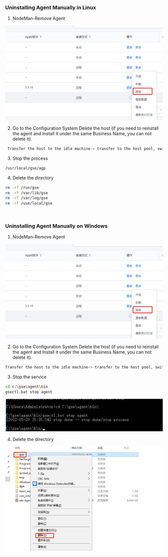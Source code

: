 
 ### Uninstalling Agent Manually in Linux 
 1. NodeMan-Remove Agent 

 ![](../assets/001.png) 

 2. Go to the Configuration System Delete the host (if you need to reinstall the agent and Install it under the same Business Name, you can not delete it). 

 ```bash 
  Transfer the host to the idle machine-> transfer to the host pool, switch to the host pool to Delete 
  ``` 

 3. Stop the process 
 ```bash 
 /usr/local/gse/agp 
 ``` 

 4. Delete the directory 
 ```bash 
 rm -rf /run/gse 
 rm -rf /var/lib/gse 
 rm -rf /var/log/gse 
 rm -rf /use/local/gse 
 ``` 
 <br/> 

 ### Uninstalling Agent Manually on Windows 

 1. NodeMan-Remove Agent 

 ![](../assets/001.png) 

 2. Go to the Configuration System Delete the host (if you need to reinstall the agent and Install it under the same Business Name, you can not delete it). 

  ```bash 
  Transfer the host to the idle machine-> transfer to the host pool, switch to the host pool to Delete 
  ``` 

 3. Stop the service 
 ```bash 
 cd c:\gse\agent\bin 
 gsectl.bat stop agent 
 ``` 

 ![16530466032174](../assets/16530466032174.png) 

 4. Delete the directory 

 ![](../assets/1653046582122.png) 